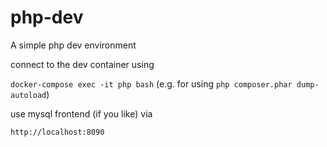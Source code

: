 # php-dev
A simple php dev environment

connect to the dev container using

`docker-compose exec -it php bash` (e.g. for using `php composer.phar dump-autoload`)

use mysql frontend (if you like) via

`http://localhost:8090`
